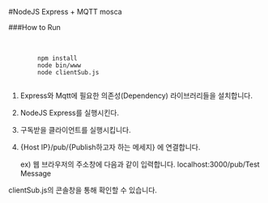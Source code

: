 #NodeJS Express + MQTT mosca

###How to Run
<pre> 
    <code>
        npm install
        node bin/www
        node clientSub.js
    </code>
</pre>

1. Express와 Mqtt에 필요한 의존성(Dependency) 라이브러리들을 설치합니다.
2. NodeJS Express를 실행시킨다.
3. 구독받을 클라이언트를 실행시킵니다.
4. {Host IP}/pub/{Publish하고자 하는 메세지} 에 연결합니다.


    ex) 웹 브라우저의 주소창에 다음과 같이 입력합니다. 
    localhost:3000/pub/Test Message
    
clientSub.js의 콘솔창을 통해 확인할 수 있습니다. 

